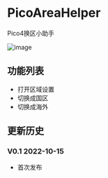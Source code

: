 # PicoAreaHelper
Pico4换区小助手

![image](https://user-images.githubusercontent.com/51113234/195965014-0bcade21-3d44-4a23-bdbb-31ea507af45f.png)

## 功能列表
- 打开区域设置
- 切换成国区
- 切换成海外

## 更新历史
### V0.1 2022-10-15
- 首次发布
